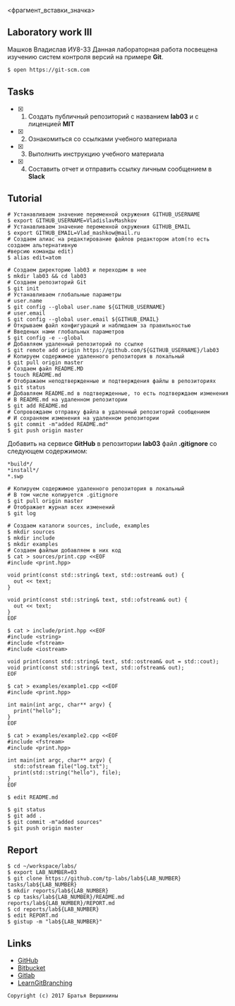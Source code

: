 <фрагмент_вставки_значка>
## Laboratory work III
Машков Владислав ИУ8-33
Данная лабораторная работа посвещена изучению систем контроля версий на примере **Git**.

```bash
$ open https://git-scm.com
```

## Tasks

- [X] 1. Создать публичный репозиторий с названием **lab03** и с лиценцией **MIT**
- [X] 2. Ознакомиться со ссылками учебного материала
- [X] 3. Выполнить инструкцию учебного материала
- [X] 4. Составить отчет и отправить ссылку личным сообщением в **Slack**

## Tutorial

```ShellSession
# Устанавливаем значение переменной окружения GITHUB_USERNAME
$ export GITHUB_USERNAME=VladislavMashkov
# Устанавливаем значение переменной окружения GITHUB_EMAIL
$ export GITHUB_EMAIL=Vlad_mashkow@mail.ru
# Создаем алиас на редактирование файлов редактором atom(то есть создаем альтернативную
#версию команды edit)
$ alias edit=atom
```

```ShellSession
# Создаем директорию lab03 и переходим в нее
$ mkdir lab03 && cd lab03
# Создаем репозиторий Git
$ git init
# Устанавливаем глобальные параметры
# user.name
$ git config --global user.name ${GITHUB_USERNAME}
# user.email
$ git config --global user.email ${GITHUB_EMAIL}
# Открываем файл конфигураций и наблюдаем за правильностью
# Введеных нами глобальных параметров
$ git config -e --global
# Добавляем удаленный репозиторий по ссылке
$ git remote add origin https://github.com/${GITHUB_USERNAME}/lab03
# Копируем содержимое удаленного репозитория в локальный
$ git pull origin master
# Создаем файл README.MD
$ touch README.md
# Отображаем неподтвержденные и подтверждения файлы в репозиториях
$ git status
# Добавляем README.md в подтвержденные, то есть подтверждаем изменения
# В README.md на удаленном репозитории
$ git add README.md
# Сопровождаем отправку файла в удаленный репозиторий сообщением
# И сохраняем изменения на удаленном репозитории
$ git commit -m"added README.md"
$ git push origin master
```

Добавить на сервисе **GitHub** в репозитории **lab03** файл **.gitignore**
со следующем содержимом:

```ShellSession
*build*/
*install*/
*.swp
```

```ShellSession
# Копируем содержимое удаленного репозитория в локальный
# В том числе копируется .gitignore
$ git pull origin master
# Отображает журнал всех изменений
$ git log
```

```ShellSession
# Создаем каталоги sources, include, examples
$ mkdir sources
$ mkdir include
$ mkdir examples
# Создаем файлыи добавляем в них код
$ cat > sources/print.cpp <<EOF
#include <print.hpp>

void print(const std::string& text, std::ostream& out) {
  out << text;
}

void print(const std::string& text, std::ofstream& out) {
  out << text;
}
EOF
```

```ShellSession
$ cat > include/print.hpp <<EOF
#include <string>
#include <fstream>
#include <iostream>

void print(const std::string& text, std::ostream& out = std::cout);
void print(const std::string& text, std::ofstream& out);
EOF
```

```ShellSession
$ cat > examples/example1.cpp <<EOF
#include <print.hpp>

int main(int argc, char** argv) {
  print("hello");
}
EOF
```

```ShellSession
$ cat > examples/example2.cpp <<EOF
#include <fstream>
#include <print.hpp>

int main(int argc, char** argv) {
  std::ofstream file("log.txt");
  print(std::string("hello"), file);
}
EOF
```

```ShellSession
$ edit README.md
```

```ShellSession
$ git status
$ git add .
$ git commit -m"added sources"
$ git push origin master
```

## Report

```ShellSession
$ cd ~/workspace/labs/
$ export LAB_NUMBER=03
$ git clone https://github.com/tp-labs/lab${LAB_NUMBER} tasks/lab${LAB_NUMBER}
$ mkdir reports/lab${LAB_NUMBER}
$ cp tasks/lab${LAB_NUMBER}/README.md reports/lab${LAB_NUMBER}/REPORT.md
$ cd reports/lab${LAB_NUMBER}
$ edit REPORT.md
$ gistup -m "lab${LAB_NUMBER}"
```

## Links

- [GitHub](https://github.com)
- [Bitbucket](https://bitbucket.org)
- [Gitlab](https://about.gitlab.com)
- [LearnGitBranching](http://learngitbranching.js.org/)

```
Copyright (c) 2017 Братья Вершинины
```
